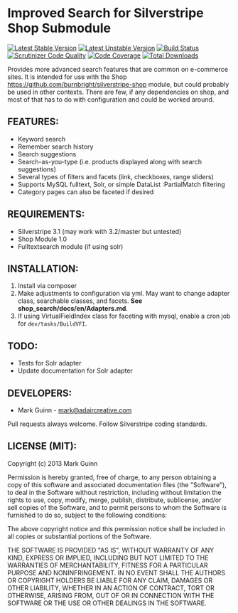 Improved Search for Silverstripe Shop Submodule
===============================================

[![Latest Stable Version](https://poser.pugx.org/markguinn/silverstripe-shop-search/v/stable.png)](https://packagist.org/packages/markguinn/silverstripe-shop-search)
[![Latest Unstable Version](https://poser.pugx.org/markguinn/silverstripe-shop-search/v/unstable.png)](https://packagist.org/packages/markguinn/silverstripe-shop-search)
[![Build Status](https://travis-ci.org/markguinn/silverstripe-shop-search.svg?branch=master)](http://travis-ci.org/markguinn/silverstripe-shop-search)
[![Scrutinizer Code Quality](https://scrutinizer-ci.com/g/markguinn/silverstripe-shop-search/badges/quality-score.png?b=master)](https://scrutinizer-ci.com/g/markguinn/silverstripe-shop-search/?branch=master)
[![Code Coverage](https://scrutinizer-ci.com/g/markguinn/silverstripe-shop-search/badges/coverage.png?b=master)](https://scrutinizer-ci.com/g/markguinn/silverstripe-shop-search/?branch=master)
[![Total Downloads](https://poser.pugx.org/markguinn/silverstripe-shop-search/downloads.png)](https://packagist.org/packages/markguinn/silverstripe-shop-search)

Provides more advanced search features that are common on e-commerce
sites. It is intended for use with the Shop <https://github.com/burnbright/silverstripe-shop>
module, but could probably be used in other contexts. There are few, if
any dependencies on shop, and most of that has to do with configuration
and could be worked around.


FEATURES:
---------
- Keyword search
- Remember search history
- Search suggestions
- Search-as-you-type (i.e. products displayed along with search suggestions)
- Several types of filters and facets (link, checkboxes, range sliders)
- Supports MySQL fulltext, Solr, or simple DataList :PartialMatch filtering
- Category pages can also be faceted if desired


REQUIREMENTS:
-------------
- Silverstripe 3.1 (may work with 3.2/master but untested)
- Shop Module 1.0
- Fulltextsearch module (if using solr)


INSTALLATION:
-------------
1. Install via composer
2. Make adjustments to configuration via yml. May want to change adapter
   class, searchable classes, and facets. **See shop_search/docs/en/Adapters.md**.
3. If using VirtualFieldIndex class for faceting with mysql, enable a
   cron job for `dev/tasks/BuildVFI`.


TODO:
-----
- Tests for Solr adapter
- Update documentation for Solr adapter


DEVELOPERS:
-----------
* Mark Guinn - mark@adaircreative.com

Pull requests always welcome. Follow Silverstripe coding standards.


LICENSE (MIT):
--------------
Copyright (c) 2013 Mark Guinn

Permission is hereby granted, free of charge, to any person obtaining a copy of
this software and associated documentation files (the "Software"), to deal in
the Software without restriction, including without limitation the rights to use,
copy, modify, merge, publish, distribute, sublicense, and/or sell copies of the
Software, and to permit persons to whom the Software is furnished to do so, subject
to the following conditions:

The above copyright notice and this permission notice shall be included in all copies
or substantial portions of the Software.

THE SOFTWARE IS PROVIDED "AS IS", WITHOUT WARRANTY OF ANY KIND, EXPRESS OR IMPLIED,
INCLUDING BUT NOT LIMITED TO THE WARRANTIES OF MERCHANTABILITY, FITNESS FOR A PARTICULAR
PURPOSE AND NONINFRINGEMENT. IN NO EVENT SHALL THE AUTHORS OR COPYRIGHT HOLDERS BE LIABLE
FOR ANY CLAIM, DAMAGES OR OTHER LIABILITY, WHETHER IN AN ACTION OF CONTRACT, TORT OR
OTHERWISE, ARISING FROM, OUT OF OR IN CONNECTION WITH THE SOFTWARE OR THE USE OR OTHER
DEALINGS IN THE SOFTWARE.
